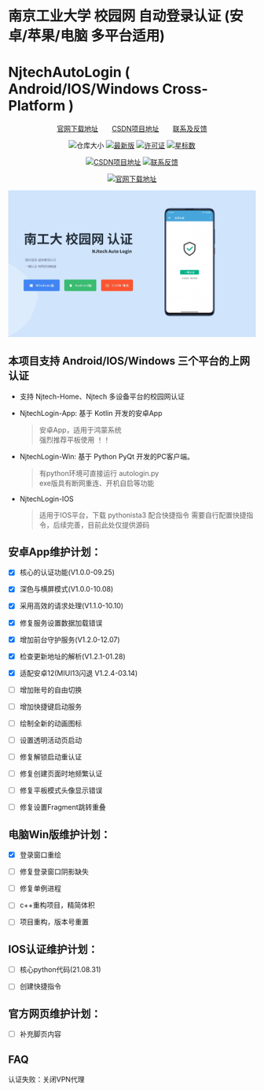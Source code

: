 # 南京工业大学 校园网 自动登录认证 (安卓/苹果/电脑 多平台适用)
# NjtechAutoLogin ( Android/IOS/Windows Cross-Platform )

<div align="center">

<!-- 简体中文 | [English](./README.en.md) -->

[官网下载地址][WebSite]&emsp;&emsp;[CSDN项目地址][CsdnPrj]&emsp;&emsp;[联系及反馈][CsdnBlog]

<!-- ![Release Download](https://img.shields.io/github/downloads/AlpHerk/NjtechAutoLogin/total) -->
![仓库大小](https://img.shields.io/github/repo-size/AlpHerk/NjtechAutoLogin?color=5DBD88)
[![最新版](https://img.shields.io/github/v/release/AlpHerk/NjtechAutoLogin)][Latest]
[![许可证](https://img.shields.io/github/license/AlpHerk/NjtechAutoLogin?color=F19D70)](LICENSE)
[![星标数](https://img.shields.io/github/stars/AlpHerk/NjtechAutoLogin?color=DCBC76)][Star]

[![CSDN项目地址](https://img.shields.io/badge/CSDN-项目地址-blue.svg?color=F0AEA9)][CsdnPrj]
[![联系反馈](https://img.shields.io/badge/联系反馈-昂!无白Herk-blue.svg?color=E18774)][CsdnBlog]

[![官网下载地址](https://img.shields.io/badge/官网-下载地址-blue.svg?color=00ADEE)][WebSite]

![演示图](https://github.com/AlpHerk/NjtechAutoLogin/blob/Windows/docs/images/homepage.jpg)

[Star]:     https://github.com/AlpHerk/NjtechAutoLogin/stargazers
[Latest]:   https://github.com/AlpHerk/NjtechAutoLogin/releases/latest
[WebSite]:  https://alpherk.github.io/NjtechAutoLogin/
[CsdnBlog]: https://blog.csdn.net/Alpherkin
[CsdnPrj]:  https://blog.csdn.net/Alpherkin/article/details/120580798
[HomePage]: https://github.com/AlpHerk/NjtechAutoLogin/blob/Windows/docs/images/homepage.jpg

</div>


## 本项目支持 Android/IOS/Windows 三个平台的上网认证
- 支持 Njtech-Home、Njtech 多设备平台的校园网认证

- NjtechLogin-App: 基于 Kotlin 开发的安卓App
  > 安卓App，适用于鸿蒙系统  
  > 强烈推荐平板使用 ！！

- NjtechLogin-Win: 基于 Python PyQt 开发的PC客户端。
  > 有python环境可直接运行 autologin.py  
  > exe版具有断网重连、开机自启等功能

- NjtechLogin-IOS
  > 适用于IOS平台，下载 pythonista3 配合快捷指令
  > 需要自行配置快捷指令，后续完善，目前此处仅提供源码




## 安卓App维护计划：
- [x] ‌核心的认证功能(V1.0.0-09.25)
- [x] ‌深色与横屏模式(V1.0.0-10.08)
- [x] 采用高效的请求处理(V1.1.0-10.10)
- [x] 修复服务设置数据加载错误
- [x] ‌增加前台守护服务(V1.2.0-12.07)
- [x] ‌检查更新地址的解析(V1.2.1-01.28)    
- [x] 适配安卓12(MIUI13闪退 V1.2.4-03.14) 
- [ ] ‌增加账号的自由切换
- [ ] ‌增加快捷键启动服务
- [ ] ‌绘制全新的动画图标
- [ ] ‌设置透明活动页启动
- [ ] 修复‌解锁启动重认证
- [ ] 修复创建页面时地频繁认证
- [ ] 修复平板模式头像显示错误
- [ ] 修复设置Fragment跳转重叠


## 电脑Win版维护计划：
- [x] 登录窗口重绘
- [ ] 修复登录窗口阴影缺失
- [ ] 修复单例进程
- [ ] c++重构项目，精简体积
- [ ] 项目重构，版本号重置


## IOS认证维护计划：
- [ ] 核心python代码(21.08.31)
- [ ] 创建快捷指令


## 官方网页维护计划：
- [ ] 补充脚页内容

## FAQ
认证失败：关闭VPN代理
